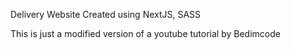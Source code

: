 Delivery Website Created using NextJS, SASS

This is just a modified version of a youtube tutorial by Bedimcode
